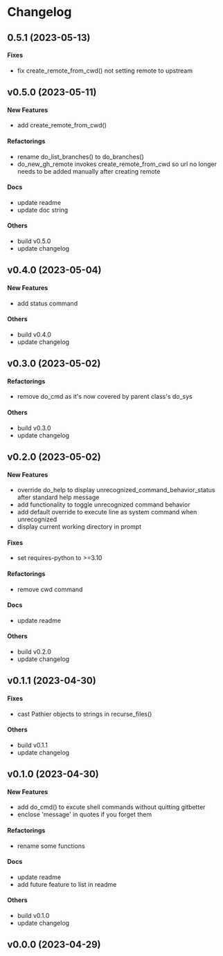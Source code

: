 # Changelog

## 0.5.1 (2023-05-13)

#### Fixes

* fix  create_remote_from_cwd() not setting remote to upstream


## v0.5.0 (2023-05-11)

#### New Features

* add create_remote_from_cwd()
#### Refactorings

* rename do_list_branches() to do_branches()
* do_new_gh_remote invokes create_remote_from_cwd so url no longer needs to be added manually after creating remote
#### Docs

* update readme
* update doc string
#### Others

* build v0.5.0
* update changelog


## v0.4.0 (2023-05-04)

#### New Features

* add status command
#### Others

* build v0.4.0
* update changelog


## v0.3.0 (2023-05-02)

#### Refactorings

* remove do_cmd as it's now covered by parent class's do_sys
#### Others

* build v0.3.0
* update changelog


## v0.2.0 (2023-05-02)

#### New Features

* override do_help to display unrecognized_command_behavior_status after standard help message
* add functionality to toggle unrecognized command behavior
* add default override to execute line as system command when unrecognized
* display current working directory in prompt
#### Fixes

* set requires-python to >=3.10
#### Refactorings

* remove cwd command
#### Docs

* update readme
#### Others

* build v0.2.0
* update changelog


## v0.1.1 (2023-04-30)

#### Fixes

* cast Pathier objects to strings in recurse_files()
#### Others

* build v0.1.1
* update changelog


## v0.1.0 (2023-04-30)

#### New Features

* add do_cmd() to excute shell commands without quitting gitbetter
* enclose 'message' in quotes if you forget them
#### Refactorings

* rename some functions
#### Docs

* update readme
* add future feature to list in readme
#### Others

* build v0.1.0
* update changelog


## v0.0.0 (2023-04-29)
